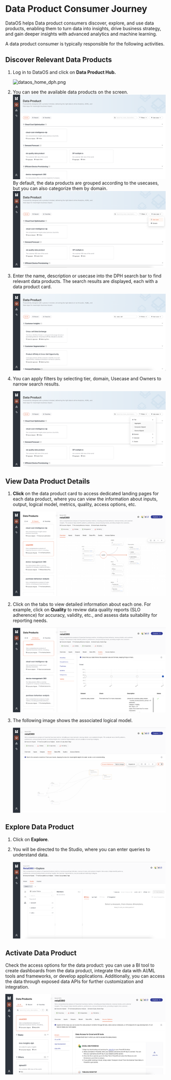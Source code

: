 # Data Product Consumer Journey

DataOS helps Data product consumers discover, explore, and use data products, enabling them to turn data into insights, drive business strategy, and gain deeper insights with advanced analytics and machine learning.

A data product consumer is typically responsible for the following activities.

## Discover Relevant Data Products

1. Log in to DataOS and click on **Data Product Hub.**

    ![dataos_home_dph.png](/getting_started/dataos__home.png)

2. You can see the available data products on the screen. 
    ![dph.png](/getting_started/data_product_consumer/dph2.png)
    By default, the data products are grouped according to the usecases, but you can also categorize them by domain.
    ![dph.png](/getting_started/data_product_consumer/arrange_by_domain.png)

3. Enter the name, description or usecase into the DPH search bar to find relevant data products. The search results are displayed, each with a data product card.

    ![dp_search.png](/getting_started/data_product_consumer/dph_search.png)

4. You can apply filters by selecting tier, domain, Usecase and Owners to narrow search results.

    ![dp_filters.png](/getting_started/data_product_consumer/dph_filter.png)

## View Data Product Details

1. **Click** on the data product card to access dedicated landing pages for each data product, where you can view the information about inputs, output, logical model, metrics, quality, access options, etc.
    
    ![dp_details.png](/getting_started/data_product_consumer/dp_overview.png)
    
2. Click on the tabs to view detailed information about each one. For example, click on **Quality** to review data quality reports (SLO adherence) for accuracy, validity, etc., and assess data suitability for reporting needs.
    
    ![dp_quality.png](/getting_started/data_product_consumer/dp_quality.png) 

3. The following image shows the associated logical model. 
    
    ![dp_model.png](/getting_started/data_product_consumer/dp_model.png)

## Explore Data Product 

1. Click on **Explore**.

2. You will be directed to the Studio, where you can enter queries to understand data.
    
    ![dp_explore.png](/getting_started/data_product_consumer/dp_explore.png)

## Activate Data Product
    
Check the access options for the data product: you can use a BI tool to create dashboards from the data product, integrate the data with AI/ML tools and frameworks, or develop applications. Additionally, you can access the data through exposed data APIs for further customization and integration.

![dp_access.png](/getting_started/data_product_consumer/dp_access_options.png)